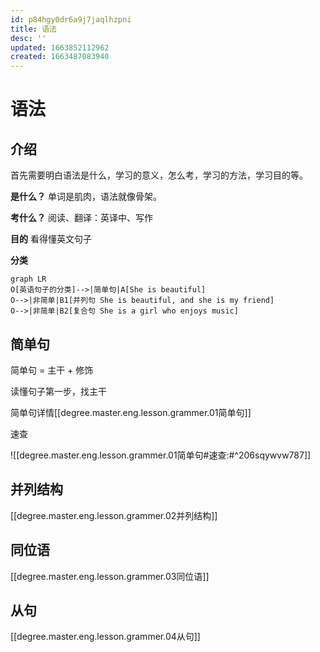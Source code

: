 ```yaml
---
id: p84hgy0dr6a9j7jaqlhzpni
title: 语法
desc: ''
updated: 1663852112962
created: 1663487083940
---
```


# 语法

## 介绍

首先需要明白语法是什么，学习的意义，怎么考，学习的方法，学习目的等。

**是什么？** 单词是肌肉，语法就像骨架。

**考什么？** 阅读、翻译：英译中、写作

**目的** 看得懂英文句子

**分类**

```mermaid
graph LR
O[英语句子的分类]-->|简单句|A[She is beautiful]
O-->|非简单|B1[并列句 She is beautiful, and she is my friend]
O-->|非简单|B2[复合句 She is a girl who enjoys music]
```

## 简单句

简单句 = 主干 + 修饰

读懂句子第一步，找主干

简单句详情[[degree.master.eng.lesson.grammer.01简单句]]

速查

![[degree.master.eng.lesson.grammer.01简单句#速查:#^206sqywvw787]]

## 并列结构

[[degree.master.eng.lesson.grammer.02并列结构]]

## 同位语

[[degree.master.eng.lesson.grammer.03同位语]]

## 从句

[[degree.master.eng.lesson.grammer.04从句]]